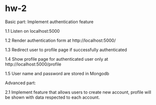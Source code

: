 # hw-2
Basic part: Implement authentication feature
 
 
 1.1 Listen on localhost:5000
 
 1.2 Render authentication form at http://localhost:5000/
 
 1.3 Redirect user to profile page if successfully authenticated
 
 1.4 Show profile page for authenticated user only at http://localhost:5000/profile
 
 1.5 User name and password are stored in Mongodb


Advanced part:

2.1 Implement feature that allows users to create new account, profile will be shown with data respected to each account.
